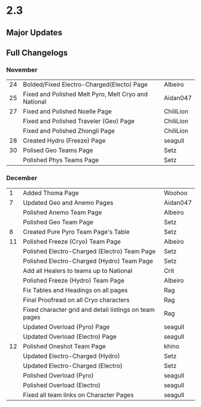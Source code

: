 # 2.3

## Major Updates

## Full Changelogs

### November

|    |                                                      |           |
| -- | ---------------------------------------------------- | --------- |
| 24 | Bolded/Fixed Electro-Charged(Electo) Page            | Albeiro   |
| 25 | Fixed and Polished Melt Pyro, Melt Cryo and National | Aidan047  |
| 27 | Fixed and Polished Noelle Page                       | ChiliLion |
|    | Fixed and Polished Traveler (Geo) Page               | ChiliLion |
|    | Fixed and Polished Zhongli Page                      | ChiliLion |
| 28 | Created Hydro (Freeze) Page                          | seagull   |
| 30 | Polised Geo Teams Page                               | Setz      |
|    | Polished Phys Teams Page                             | Setz      |

### **December**

|    |                                                        |          |
| -- | ------------------------------------------------------ | -------- |
| 1  | Added Thoma Page                                       | Woohoo   |
| 7  | Updated Geo and Anemo Pages                            | Aidan047 |
|    | Polished Anemo Team Page                               | Albeiro  |
|    | Polished Geo Team Page                                 | Setz     |
| 8  | Created Pure Pyro Team Page's Table                    | Setz     |
| 11 | Polished Freeze (Cryo) Team Page                       | Albeiro  |
|    | Polished Electro-Charged (Electro) Team Page           | Setz     |
|    | Polished Electro-Charged (Hydro) Team Page             | Setz     |
|    | Add all Healers to teams up to National                | Crit     |
|    | Polished Freeze (Hydro) Team Page                      | Albeiro  |
|    | Fix Tables and Headings on all pages                   | Rag      |
|    | Final Proofread on all Cryo characters                 | Rag      |
|    | Fixed character grid and detail listings on team pages | Rag      |
|    | Updated Overload (Pyro) Page                           | seagull  |
|    | Updated Overload (Electro) Page                        | seagull  |
| 12 | Polished Oneshot Team Page                             | khino    |
|    | Updated Electro-Charged (Hydro)                        | Setz     |
|    | Updated Electro-Charged (Electro)                      | Setz     |
|    | Polished Overload (Pyro)                               | seagull  |
|    | Polished Overload (Electro)                            | seagull  |
|    | Fixed all team links on Character Pages                | seagull  |
